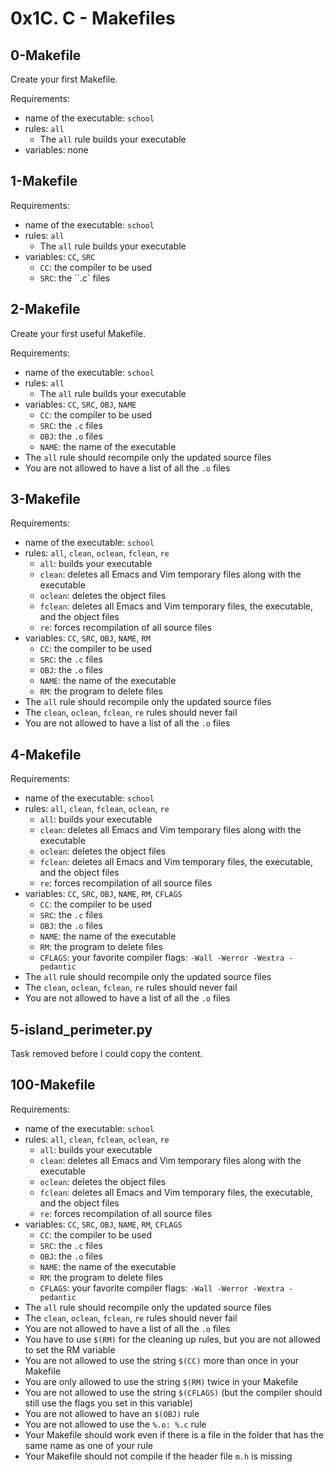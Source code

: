 # 0x1C. C - Makefiles

## 0-Makefile
Create your first Makefile.

Requirements:
- name of the executable: `school`
- rules: `all`
	- The `all` rule builds your executable
- variables: none

## 1-Makefile
Requirements:
- name of the executable: `school`
- rules: `all`
	- The `all` rule builds your executable
- variables: `CC`, `SRC`
	- `CC`: the compiler to be used
	- `SRC`: the ``.c` files

## 2-Makefile
Create your first useful Makefile.

Requirements:
- name of the executable: `school`
- rules: `all`
	- The `all` rule builds your executable
- variables: `CC`, `SRC`, `OBJ`, `NAME`
	- `CC`: the compiler to be used
	- `SRC`: the `.c` files
	- `OBJ`: the `.o` files
	- `NAME`: the name of the executable
- The `all` rule should recompile only the updated source files
- You are not allowed to have a list of all the `.o` files

## 3-Makefile
Requirements:
- name of the executable: `school`
- rules: `all`, `clean`, `oclean`, `fclean`, `re`
	- `all`: builds your executable
	- `clean`: deletes all Emacs and Vim temporary files along with the executable
	- `oclean`: deletes the object files
	- `fclean`: deletes all Emacs and Vim temporary files, the executable, and the object files
	- `re`: forces recompilation of all source files
- variables: `CC`, `SRC`, `OBJ`, `NAME`, `RM`
	- `CC`: the compiler to be used
	- `SRC`: the `.c` files
	- `OBJ`: the `.o` files
	- `NAME`: the name of the executable
	- `RM`: the program to delete files
- The `all` rule should recompile only the updated source files
- The `clean`, `oclean`, `fclean`, `re` rules should never fail
- You are not allowed to have a list of all the `.o` files

## 4-Makefile
Requirements:
- name of the executable: `school`
- rules: `all`, `clean`, `fclean`, `oclean`, `re`
	- `all`: builds your executable
	- `clean`: deletes all Emacs and Vim temporary files along with the executable
	- `oclean`: deletes the object files
	- `fclean`: deletes all Emacs and Vim temporary files, the executable, and the object files
	- `re`: forces recompilation of all source files
- variables: `CC`, `SRC`, `OBJ`, `NAME`, `RM`, `CFLAGS`
	- `CC`: the compiler to be used
	- `SRC`: the `.c` files
	- `OBJ`: the `.o` files
	- `NAME`: the name of the executable
	- `RM`: the program to delete files
	- `CFLAGS`: your favorite compiler flags: `-Wall -Werror -Wextra -pedantic`
- The `all` rule should recompile only the updated source files
- The `clean`, `oclean`, `fclean`, `re` rules should never fail
- You are not allowed to have a list of all the `.o` files

## 5-island_perimeter.py
Task removed before I could copy the content.

## 100-Makefile
Requirements:
- name of the executable: `school`
- rules: `all`, `clean`, `fclean`, `oclean`, `re`
	- `all`: builds your executable
	- `clean`: deletes all Emacs and Vim temporary files along with the executable
	- `oclean`: deletes the object files
	- `fclean`: deletes all Emacs and Vim temporary files, the executable, and the object files
	- `re`: forces recompilation of all source files
- variables: `CC`, `SRC`, `OBJ`, `NAME`, `RM`, `CFLAGS`
	- `CC`: the compiler to be used
	- `SRC`: the `.c` files
	- `OBJ`: the `.o` files
	- `NAME`: the name of the executable
	- `RM`: the program to delete files
	- `CFLAGS`: your favorite compiler flags: `-Wall -Werror -Wextra -pedantic`
- The `all` rule should recompile only the updated source files
- The `clean`, `oclean`, `fclean`, `re` rules should never fail
- You are not allowed to have a list of all the `.o` files
- You have to use `$(RM)` for the cleaning up rules, but you are not allowed to set the RM variable
- You are not allowed to use the string `$(CC)` more than once in your Makefile
- You are only allowed to use the string `$(RM)` twice in your Makefile
- You are not allowed to use the string `$(CFLAGS)` (but the compiler should still use the flags you set in this variable)
- You are not allowed to have an `$(OBJ)` rule
- You are not allowed to use the `%.o: %.c` rule
- Your Makefile should work even if there is a file in the folder that has the same name as one of your rule
- Your Makefile should not compile if the header file `m.h` is missing

